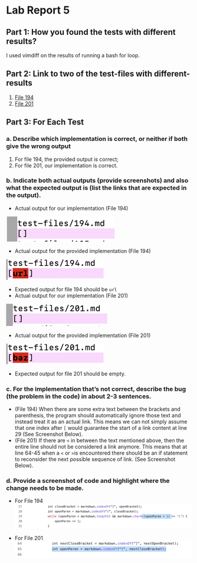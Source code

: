 # Lab Report 5

## Part 1: How you found the tests with different results?

I used vimdiff on the results of running a bash for loop.


## Part 2: Link to two of the test-files with different-results
1. [File 194](https://github.com/nidhidhamnani/markdown-parser/edit/main/test-files/194.md)
2. [File 201](https://github.com/nidhidhamnani/markdown-parser/edit/main/test-files/201.md)


## Part 3: For Each Test

### a. Describe which implementation is correct, or neither if both give the wrong output
1. For file 194, the provided output is correct;
2. For file 201, our implementation is correct.

### b. Indicate both actual outputs (provide screenshots) and also what the expected output is (list the links that are expected in the output).

- Actual output for our implementation (File 194)

![alt text](194wrongus.png)

- Actual output for the provided implementation (File 194)

![alt text](194wrongpr.png)

- Expected output for file 194 should be `url`
- Actual output for our implementation (File 201)

![alt text](201correctus.png)

- Actual output for the provided implementation (File 201)

![alt text](201wrongpr.png)

- Expected output for file 201 should be empty.

### c. For the implementation that’s not correct, describe the bug (the problem in the code) in about 2-3 sentences. 

- (File 194) When there are some extra text between the brackets and parenthesis, the program should automatically ignore those text and instead treat it as an actual link. This means we can not simply assume that one index after `[` would guarantee the start of a link content at line 29 (See Screenshot Below). 
- (File 201) If there are `<` in between the text mentioned above, then the entire line should not be considered a link anymore. This means that at line 64-45 when a `<` or `>`is encountered there should be an if statement to reconsider the next possible sequence of link. (See Screenshot Below). 


### d. Provide a screenshot of code and highlight where the change needs to be made.
- For File 194
![alt text](problem1.png)

- For File 201
![alt text](problem2.png)

